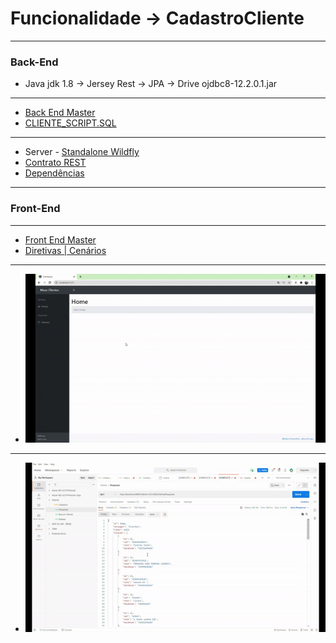 # Funcionalidade -> CadastroCliente

-----------------------------------------------------------------------------------------------------------------------------------
### Back-End 
* Java jdk 1.8 -> Jersey Rest -> JPA -> Drive ojdbc8-12.2.0.1.jar
-----------------------------------------------------------------------------------------------------------------------------------
* [Back End Master](https://github.com/FernandoIbaePLiborio/Cliente/tree/master) 
* [CLIENTE_SCRIPT.SQL](https://github.com/FernandoIbaePLiborio/CadastroCliente/blob/main/CLIENTE_SCRIPT.SQL)   

-----------------------------------------------------------------------------------------------------------------------------------
* Server - [Standalone Wildfly](https://github.com/FernandoIbaePLiborio/CadastroCliente/blob/main/standaloneCliente.xml) 
* [Contrato REST](https://github.com/FernandoIbaePLiborio/CadastroCliente/blob/main/Doc_Service.docx) 
* [Dependências](https://github.com/FernandoIbaePLiborio/CadastroCliente/blob/main/Cliente/pom.xml) 

-----------------------------------------------------------------------------------------------------------------------------------
### Front-End 
-----------------------------------------------------------------------------------------------------------------------------------
* [Front End Master](https://github.com/FernandoIbaePLiborio/CadastroCliente/tree/master)  
* [Diretivas | Cenários](https://github.com/FernandoIbaePLiborio/CadastroCliente/blob/main/DocFrontEnd.txt.docx)

-----------------------------------------------------------------------------------------------------------------------------------
* ![Angular](https://github.com/FernandoIbaePLiborio/CadastroCliente/blob/main/front.gif)
-----------------------------------------------------------------------------------------------------------------------------------
* ![Service](https://github.com/FernandoIbaePLiborio/CadastroCliente/blob/main/service.gif)


